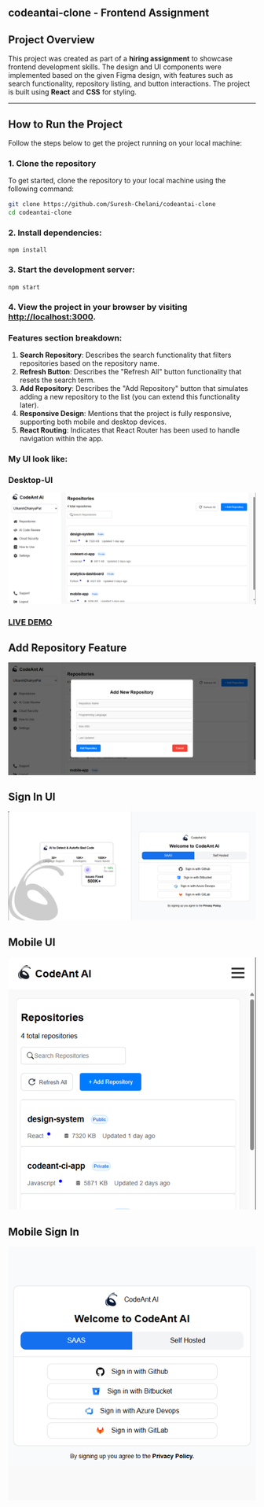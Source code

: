 ## codeantai-clone - Frontend Assignment
## Project Overview

This project was created as part of a **hiring assignment** to showcase frontend development skills. The design and UI components were implemented based on the given Figma design, with features such as search functionality, repository listing, and button interactions. The project is built using **React** and **CSS** for styling.

---

## How to Run the Project

Follow the steps below to get the project running on your local machine:

### 1. Clone the repository

To get started, clone the repository to your local machine using the following command:

```bash
git clone https://github.com/Suresh-Chelani/codeantai-clone
cd codeantai-clone
```

### 2. Install dependencies:

    npm install

### 3. Start the development server:

    npm start

### 4. View the project in your browser by visiting [http://localhost:3000](http://localhost:3000).

### Features section breakdown:

1. **Search Repository**: Describes the search functionality that filters repositories based on the repository name.
2. **Refresh Button**: Describes the "Refresh All" button functionality that resets the search term.
3. **Add Repository**: Describes the "Add Repository" button that simulates adding a new repository to the list (you can extend this functionality later).
4. **Responsive Design**: Mentions that the project is fully responsive, supporting both mobile and desktop devices.
5. **React Routing**: Indicates that React Router has been used to handle navigation within the app.

### My UI look like:

### Desktop-UI

![Desktop UI](https://raw.githubusercontent.com/Suresh-Chelani/codeantai-clone/main/public/bgimages/DesktopUI.png)

### [LIVE DEMO](https://codeant-ai-clone.netlify.app/)

## Add Repository Feature

![Add Repository](https://raw.githubusercontent.com/Suresh-Chelani/codeantai-clone/main/public/bgimages/addrepo.png)

## Sign In UI

![Sign In UI](https://raw.githubusercontent.com/Suresh-Chelani/codeantai-clone/main/public/bgimages/SignInUI.png)

## Mobile UI

![Mobile UI](https://raw.githubusercontent.com/Suresh-Chelani/codeantai-clone/main/public/bgimages/mobileUI.png)

## Mobile Sign In

![Mobile Sign In](https://raw.githubusercontent.com/Suresh-Chelani/codeantai-clone/main/public/bgimages/mobileSign.png)

